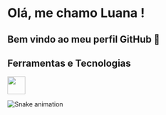  # Olá, me chamo Luana ! 
## Bem vindo ao meu perfil GitHub 👋
## Ferramentas e Tecnologias

<img loading="lazy" src="https://cdn.jsdelivr.net/gh/devicons/devicon/icons/git/git-original.svg" width="40" height="40"/>

![Snake animation](https://github.com/Luanab2/Luanab2/blob/output/github-contribution-grid-snake.svg)
